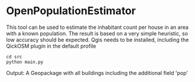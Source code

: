 # OpenPopulationEstimator

This tool can be used to estimate the inhabitant count per house in an area with a known population.
The result is based on a very simple heuristic, so low accuracy should be expected.
Qgis needs to be installed, including the QickOSM plugin in the default profile

```
cd src
python main.py
```

Output:
A Geopackage with all buildings including the additional field 'pop'
